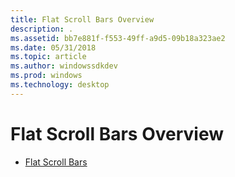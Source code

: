 ```yaml
---
title: Flat Scroll Bars Overview
description: .
ms.assetid: bb7e881f-f553-49ff-a9d5-09b18a323ae2
ms.date: 05/31/2018
ms.topic: article
ms.author: windowssdkdev
ms.prod: windows
ms.technology: desktop
---
```


# Flat Scroll Bars Overview

-   [Flat Scroll Bars](flat-scroll-bars.md)

 

 




